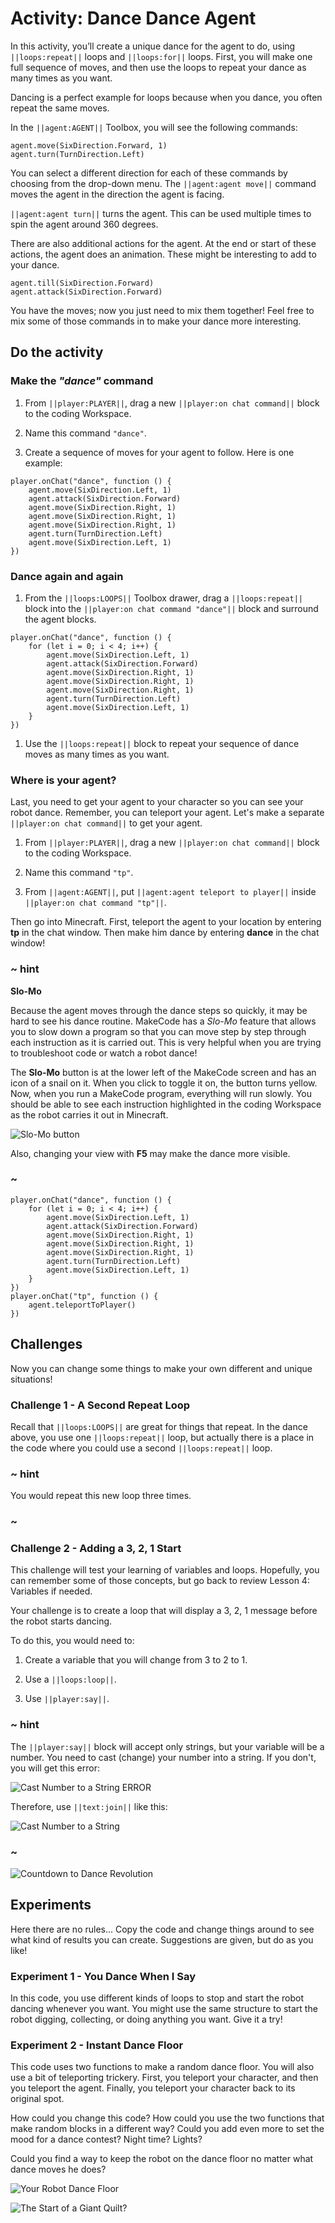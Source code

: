 # Activity: Dance Dance Agent

In this activity, you’ll create a unique dance for the agent to do, using `||loops:repeat||` loops and `||loops:for||` loops. First, you will make one full sequence of moves, and then use the loops to repeat your dance as many times as you want.

Dancing is a perfect example for loops because when you dance, you often repeat the same moves.

In the `||agent:AGENT||` Toolbox, you will see the following commands:

```blocks
agent.move(SixDirection.Forward, 1)
agent.turn(TurnDirection.Left)
```

You can select a different direction for each of these commands by choosing from the drop-down menu. The `||agent:agent move||` command moves the agent in the direction the agent is facing.

`||agent:agent turn||` turns the agent. This can be used multiple times to spin the agent around 360 degrees.

There are also additional actions for the agent. At the end or start of these actions, the agent does an animation. These might be interesting to add to your dance.

```blocks
agent.till(SixDirection.Forward)
agent.attack(SixDirection.Forward)
```

You have the moves; now you just need to mix them together! Feel free to mix some of those commands in to make your dance more interesting.

## Do the activity

### Make the *"dance"* command

1. From `||player:PLAYER||`, drag a new `||player:on chat command||` block to the coding Workspace.

2. Name this command `"dance"`.

3. Create a sequence of moves for your agent to follow. Here is one example:

```blocks
player.onChat("dance", function () {
    agent.move(SixDirection.Left, 1)
    agent.attack(SixDirection.Forward)
    agent.move(SixDirection.Right, 1)
    agent.move(SixDirection.Right, 1)
    agent.move(SixDirection.Right, 1)
    agent.turn(TurnDirection.Left)
    agent.move(SixDirection.Left, 1)
})
```

### Dance again and again

1. From the `||loops:LOOPS||` Toolbox drawer, drag a `||loops:repeat||` block into the `||player:on chat command "dance"||` block and surround the agent blocks.

```blocks
player.onChat("dance", function () {
    for (let i = 0; i < 4; i++) {
        agent.move(SixDirection.Left, 1)
        agent.attack(SixDirection.Forward)
        agent.move(SixDirection.Right, 1)
        agent.move(SixDirection.Right, 1)
        agent.move(SixDirection.Right, 1)
        agent.turn(TurnDirection.Left)
        agent.move(SixDirection.Left, 1)
    }
})
```

1. Use the `||loops:repeat||` block to repeat your sequence of dance moves as many times as you want. 

### Where is your agent?

Last, you need to get your agent to your character so you can see your robot dance. Remember, you can teleport your agent. Let's make a separate `||player:on chat command||` to get your agent.

1. From `||player:PLAYER||`, drag a new `||player:on chat command||` block to the coding Workspace.

2. Name this command `"tp"`.

3. From `||agent:AGENT||`, put `||agent:agent teleport to player||` inside `||player:on chat command "tp"||`.

Then go into Minecraft. First, teleport the agent to your location by entering **tp** in the chat window. Then make him dance by entering **dance** in the chat window!

### ~ hint

**Slo-Mo**

Because the agent moves through the dance steps so quickly, it may be hard to see his dance routine. MakeCode has a *Slo-Mo* feature that allows you to slow down a program so that you can move step by step through each instruction as it is carried out. This is very helpful when you are trying to troubleshoot code or watch a robot dance!

The **Slo-Mo** button is at the lower left of the MakeCode screen and has an icon of a snail on it. When you click to toggle it on, the button turns yellow. Now, when you run a MakeCode program, everything will run slowly. You should be able to see each instruction highlighted in the coding Workspace as the robot carries it out in Minecraft.

![Slo-Mo button](/static/courses/csintro/iteration/slo-mo-button.jpg)

Also, changing your view with **F5** may make the dance more visible.

### ~

```blocks
player.onChat("dance", function () {
    for (let i = 0; i < 4; i++) {
        agent.move(SixDirection.Left, 1)
        agent.attack(SixDirection.Forward)
        agent.move(SixDirection.Right, 1)
        agent.move(SixDirection.Right, 1)
        agent.move(SixDirection.Right, 1)
        agent.turn(TurnDirection.Left)
        agent.move(SixDirection.Left, 1)
    }
})
player.onChat("tp", function () {
    agent.teleportToPlayer()
})

```

## Challenges

Now you can change some things to make your own different and unique situations!

### Challenge 1 - A Second Repeat Loop

Recall that `||loops:LOOPS||` are great for things that repeat. In the dance above, you use one `||loops:repeat||` loop, but actually there is a place in the code where you could use a second `||loops:repeat||` loop.

### ~ hint

You would repeat this new loop three times.

### ~

### Challenge 2 - Adding a 3, 2, 1 Start

This challenge will test your learning of variables and loops. Hopefully, you can remember some of those concepts, but go back to review Lesson 4: Variables if needed.

Your challenge is to create a loop that will display a 3, 2, 1 message before the robot starts dancing.

To do this, you would need to:

1. Create a variable that you will change from 3 to 2 to 1.

2. Use a `||loops:loop||`.

3. Use `||player:say||`.

### ~ hint

The `||player:say||` block will accept only strings, but your variable will be a number. You need to cast (change) your number into a string. If you don't, you will get this error:

![Cast Number to a String ERROR](/static/courses/csintro/iteration/act2-challenge2-tip2.png)

Therefore, use `||text:join||` like this:

![Cast Number to a String](/static/courses/csintro/iteration/act2-challenge2-tip.png)

### ~

![Countdown to Dance Revolution](/static/courses/csintro/iteration/activity2-challenge2.jpg)

## Experiments

Here there are no rules... Copy the code and change things around to see what kind of results you can create. Suggestions are given, but do as you like!

### Experiment 1 - You Dance When I Say

In this code, you use different kinds of loops to stop and start the robot dancing whenever you want. You might use the same structure to start the robot digging, collecting, or doing anything you want. Give it a try!

### Experiment 2 - Instant Dance Floor

This code uses two functions to make a random dance floor. You will also use a bit of teleporting trickery. First, you teleport your character, and then you teleport the agent. Finally, you teleport your character back to its original spot.

How could you change this code? How could you use the two functions that make random blocks in a different way? Could you add even more to set the mood for a dance contest? Night time? Lights?

Could you find a way to keep the robot on the dance floor no matter what dance moves he does?

![Your Robot Dance Floor](/static/courses/csintro/iteration/act2-exp2-1.jpg)

![The Start of a Giant Quilt?](/static/courses/csintro/iteration/act2-exp2-2.jpg)